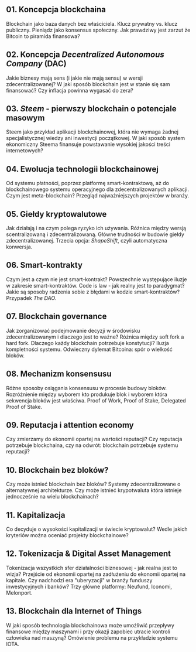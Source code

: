 ## 01. Koncepcja blockchaina

Blockchain jako baza danych bez właściciela. Klucz prywatny vs. klucz publiczny. Pieniądz jako konsensus społeczny. Jak prawdziwy jest zarzut że Bitcoin to piramida finansowa? 

## 02. Koncepcja *Decentralized Autonomous Company* (DAC)

Jakie biznesy mają sens (i jakie nie mają sensu) w wersji zdecentralizowanej? W jaki sposób blockchain jest w stanie się sam finansować? Czy inflacja powinna wygasać do zera?

## 03. *Steem* - pierwszy blockchain o potencjale masowym

Steem jako przykład aplikacji blockchainowej, która nie wymaga żadnej specjalistycznej wiedzy ani inwestycji początkowej. W jaki sposób system ekonomiczny Steema finansuje powstawanie wysokiej jakości treści internetowych?

## 04. Ewolucja technologii blockchainowej

Od systemu płatności, poprzez platformę smart-kontraktową, aż do blockchainowego systemu operacyjnego dla zdecentralizowanych aplikacji. Czym jest meta-blockchain? Przegląd najważniejszych projektów w branży.

## 05. Giełdy kryptowalutowe

Jak działają i na czym polega ryzyko ich używania. Różnica między wersją scentralizowaną i zdecentralizowaną. Główne trudności w budowie giełdy zdecentralizowanej. Trzecia opcja: *ShapeShift*, czyli automatyczna konwersja.

## 06. Smart-kontrakty

Czym jest a czym nie jest smart-kontrakt? Powszechnie występujące iluzje w zakresie smart-kontraktów. Code is law - jak realny jest to paradygmat? Jakie są sposoby radzenia sobie z błędami w kodzie smart-kontraktów? Przypadek *The DAO*.

## 07. Blockchain governance

Jak zorganizować podejmowanie decyzji w środowisku zdecentralizowanym i dlaczego jest to ważne? Różnica między soft fork a hard fork. Dlaczego każdy blockchain potrzebuje konstytucji? Iluzja kompletności systemu. Odwieczny dylemat Bitcoina: spór o wielkość bloków.

## 08. Mechanizm konsensusu

Różne sposoby osiągania konsensusu w procesie budowy bloków. Rozróżnienie między wyborem kto produkuje blok i wyborem która sekwencja bloków jest właściwa. Proof of Work, Proof of Stake, Delegated Proof of Stake. 

## 09. Reputacja i attention economy

Czy zmierzamy do ekonomii opartej na wartości reputacji? Czy reputacja potrzebuje blockchaina, czy na odwrót: blockchain potrzebuje systemu reputacji?

## 10. Blockchain bez bloków?

Czy może istnieć blockchain bez bloków? Systemy zdecentralizowane o alternatywnej architekturze. Czy może istnieć krypotwaluta która istnieje jednocześnie na wielu blockchainach?

## 11. Kapitalizacja

Co decyduje o wysokości kapitalizacji w świecie kryptowalut? Wedle jakich kryteriów można oceniać projekty blockchainowe? 

## 12. Tokenizacja & Digital Asset Management

Tokenizacja wszystkich sfer działalności biznesowej - jak realna jest to wizja? Przejście od ekonomii opartej na zadłużeniu do ekonomii opartej na kapitale. Czy nadchodzi era "uberyzacji" w branży funduszy inwestycyjnych i banków? Trzy główne platformy: Neufund, Iconomi, Melonport.

## 13. Blockchain dla Internet of Things

W jaki sposób technologia blockchainowa może umożliwić przepływy finansowe między maszynami i przy okazji zapobiec utracie kontroli człowieka nad maszyną? Omówienie problemu na przykładzie systemu IOTA.
